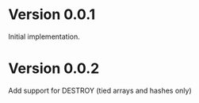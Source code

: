 # Version 0.0.1
Initial implementation.

# Version 0.0.2
Add support for DESTROY (tied arrays and hashes only)
